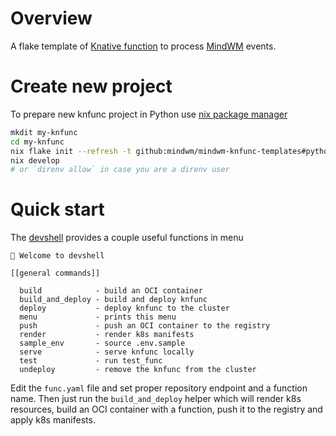 # Overview
A flake template of [Knative function](https://knative.dev/docs/functions/) to process [MindWM](https://mindwm.github.io/) events.

# Create new project
To prepare new knfunc project in Python use [nix package manager](https://nixos.org/download/)

```sh
mkdit my-knfunc
cd my-knfunc
nix flake init --refresh -t github:mindwm/mindwm-knfunc-templates#python
nix develop
# or `direnv allow` in case you are a direnv user
```

# Quick start
The [devshell](https://github.com/numtide/devshell) provides a couple useful functions in menu

```
🔨 Welcome to devshell

[[general commands]]

  build            - build an OCI container
  build_and_deploy - build and deploy knfunc
  deploy           - deploy knfunc to the cluster
  menu             - prints this menu
  push             - push an OCI container to the registry
  render           - render k8s manifests
  sample_env       - source .env.sample
  serve            - serve knfunc locally
  test             - run test_func
  undeploy         - remove the knfunc from the cluster
```

Edit the `func.yaml` file and set proper repository endpoint and a function name. Then just run the `build_and_deploy` helper which will render k8s resources, build an OCI container with a function, push it to the registry and apply k8s manifests.
